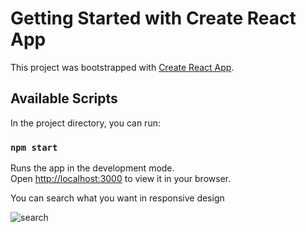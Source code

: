 # Getting Started with Create React App

This project was bootstrapped with [Create React App](https://github.com/facebook/create-react-app).

## Available Scripts

In the project directory, you can run:

### `npm start`

Runs the app in the development mode.\
Open [http://localhost:3000](http://localhost:3000) to view it in your browser.

You can search what you want in responsive design

![search](https://user-images.githubusercontent.com/116573908/212447994-37b91de7-95a0-42d1-ab83-836f75cd67e0.png)
